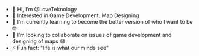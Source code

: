- 👋 Hi, I’m @LoveTeknology
- 👀 Interested in Game Development, Map Designing
- 🌱 I’m currently learning to become the better version of who I want to be🤓
- 💞️ I’m looking to collaborate on issues of game development and designing of maps
 😄
- ⚡ Fun fact: "life is what our minds see"

<!---
LoveTeknology/LoveTeknology is a ✨ special ✨ repository because its `README.md` (this file) appears on your GitHub profile.
You can click the Preview link to take a look at your changes.
--->
